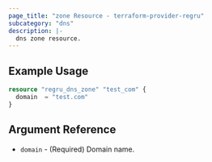 ```yaml
---
page_title: "zone Resource - terraform-provider-regru"
subcategory: "dns"
description: |-
  dns zone resource.
---
```


## Example Usage

```terraform
resource "regru_dns_zone" "test_com" {
  domain  = "test.com"
}
```

## Argument Reference

- `domain` - (Required) Domain name.
